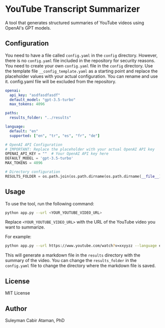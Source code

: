 # YouTube Transcript Summarizer

A tool that generates structured summaries of YouTube videos using OpenAI's GPT models.

## Configuration

You need to have a file called `config.yaml` in the `config` directory. However, there is no `config.yaml` file included in the repository for security reasons. You need to create your own `config.yaml` file in the `config` directory. Use the template file `__config_template.yaml` as a starting point and replace the placeholder values with your actual configuration. You can rename and use it. config.yaml file will be excluded from the repository.

```yaml
openai:
  api_key: "asdfasdfasdf"
  default_model: "gpt-3.5-turbo"
  max_tokens: 4096

paths:
  results_folder: "../results"

language:
  default: "en"
  supported: ["en", "tr", "es", "fr", "de"]
```

```python
# OpenAI API Configuration
# IMPORTANT: Replace the placeholder with your actual OpenAI API key
OPENAI_API_KEY = ""  # Your OpenAI API key here
DEFAULT_MODEL = 'gpt-3.5-turbo'
MAX_TOKENS = 4096

# Directory configuration
RESULTS_FOLDER = os.path.join(os.path.dirname(os.path.dirname(__file__)), 'results')
```

## Usage

To use the tool, run the following command:

```bash
python app.py --url <YOUR_YOUTUBE_VIDEO_URL>
```

Replace `<YOUR_YOUTUBE_VIDEO_URL>` with the URL of the YouTube video you want to summarize.

For example:

```bash
python app.py --url https://www.youtube.com/watch?v=xxyyzz --language en
```

This will generate a markdown file in the `results` directory with the summary of the video. You can change the `results_folder` in the `config.yaml` file to change the directory where the markdown file is saved.

## License

MIT License

## Author

Suleyman Cabir Ataman, PhD

